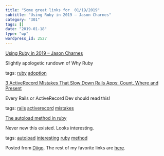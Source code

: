 ```yaml
---
title: "Some great links for  01/19/2019"
subtitle: "Using Ruby in 2019 – Jason Charnes"
category: "301"
tags: []
date: "2019-01-18"
type: "wp"
wordpress_id: 2527
---
```

[Using Ruby in 2019 – Jason Charnes](https://jasoncharnes.com/using-ruby-in-2019/) 

Slightly apologetic rundown of Why Ruby

 tags: [ruby](https://www.diigo.com/user/pitosalas/ruby) [adoption](https://www.diigo.com/user/pitosalas/adoption)

 [3 ActiveRecord Mistakes That Slow Down Rails Apps: Count, Where and Present](https://www.speedshop.co/2019/01/10/three-activerecord-mistakes.html) 

Every Rails or ActiveRecord Dev should read this!

 tags: [rails](https://www.diigo.com/user/pitosalas/rails) [activerecord](https://www.diigo.com/user/pitosalas/activerecord) [mistakes](https://www.diigo.com/user/pitosalas/mistakes)

 [The autoload method in ruby](https://link.medium.com/XQtB8FcUzT) 

Never new this existed. Looks interesting. 

 tags: [autoload](https://www.diigo.com/user/pitosalas/autoload) [interesting](https://www.diigo.com/user/pitosalas/interesting) [ruby](https://www.diigo.com/user/pitosalas/ruby) [method](https://www.diigo.com/user/pitosalas/method)

Posted from [Diigo](https://www.diigo.com). The rest of my favorite links are [here](https://www.diigo.com/user/pitosalas).